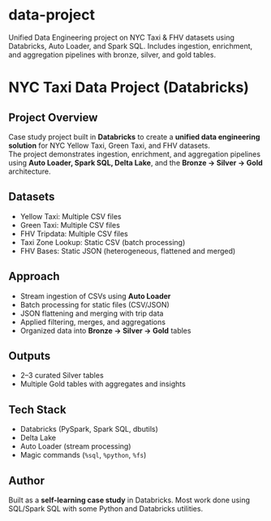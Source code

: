 # data-project
Unified Data Engineering project on NYC Taxi &amp; FHV datasets using Databricks, Auto Loader, and Spark SQL. Includes ingestion, enrichment, and aggregation pipelines with bronze, silver, and gold tables.
# NYC Taxi Data Project (Databricks)

## Project Overview
Case study project built in **Databricks** to create a **unified data engineering solution** for NYC Yellow Taxi, Green Taxi, and FHV datasets.  
The project demonstrates ingestion, enrichment, and aggregation pipelines using **Auto Loader, Spark SQL, Delta Lake**, and the **Bronze → Silver → Gold** architecture.

## Datasets
- Yellow Taxi: Multiple CSV files
- Green Taxi: Multiple CSV files
- FHV Tripdata: Multiple CSV files
- Taxi Zone Lookup: Static CSV (batch processing)
- FHV Bases: Static JSON (heterogeneous, flattened and merged)

## Approach
- Stream ingestion of CSVs using **Auto Loader**
- Batch processing for static files (CSV/JSON)
- JSON flattening and merging with trip data
- Applied filtering, merges, and aggregations
- Organized data into **Bronze → Silver → Gold** tables

## Outputs
- 2–3 curated Silver tables
- Multiple Gold tables with aggregates and insights

## Tech Stack
- Databricks (PySpark, Spark SQL, dbutils)
- Delta Lake
- Auto Loader (stream processing)
- Magic commands (`%sql`, `%python`, `%fs`)

## Author
Built as a **self-learning case study** in Databricks. Most work done using SQL/Spark SQL with some Python and Databricks utilities.
